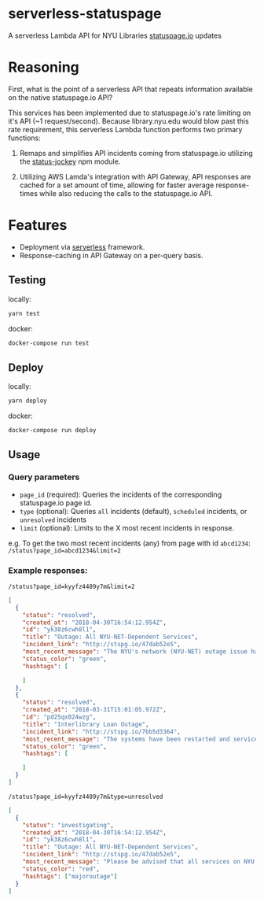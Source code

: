 # serverless-statuspage

A serverless Lambda API for NYU Libraries [statuspage.io](http://nyulibraries.statuspage.io/) updates

# Reasoning

First, what is the point of a serverless API that repeats information available on the native statuspage.io API?

This services has been implemented due to statuspage.io's rate limiting on it's API (~1 request/second). Because library.nyu.edu would blow past this rate requirement, this serverless Lambda function performs two primary functions:

1. Remaps and simplifies API incidents coming from statuspage.io utilizing the [status-jockey](https://github.com/NYULibraries/statusjockey) npm module.

2. Utilizing AWS Lamda's integration with API Gateway, API responses are cached for a set amount of time, allowing for faster average response-times while also reducing the calls to the statuspage.io API.

# Features

* Deployment via [serverless](https://serverless.com/) framework.
* Response-caching in API Gateway on a per-query basis.

## Testing
locally:
```bash
yarn test
```

docker:

```bash
docker-compose run test
```

## Deploy

locally:

```bash
yarn deploy
```
docker:
```bash
docker-compose run deploy
```

## Usage
### Query parameters
  * `page_id` (required): Queries the incidents of the corresponding statuspage.io page id.
  * `type` (optional): Queries `all` incidents (default), `scheduled` incidents, or `unresolved` incidents
  * `limit` (optional): Limits to the X most recent incidents in response.

e.g. To get the two most recent incidents (any) from page with id `abcd1234`: `/status?page_id=abcd1234&limit=2`

### Example responses:
`/status?page_id=kyyfz4489y7m&limit=2`
```json
[
  {
    "status": "resolved",
    "created_at": "2018-04-30T16:54:12.954Z",
    "id": "yk38z6cwh8l1",
    "title": "Outage: All NYU-NET-Dependent Services",
    "incident_link": "http://stspg.io/47dab52e5",
    "most_recent_message": "The NYU's network (NYU-NET) outage issue has been resolved by NYU IT and systems are operational.",
    "status_color": "green",
    "hashtags": [

    ]
  },
  {
    "status": "resolved",
    "created_at": "2018-03-31T15:01:05.972Z",
    "id": "pd25qx024wzg",
    "title": "Interlibrary Loan Outage",
    "incident_link": "http://stspg.io/7bb5d3364",
    "most_recent_message": "The systems have been restarted and service are fully restored.",
    "status_color": "green",
    "hashtags": [

    ]
  }
]
```
`/status?page_id=kyyfz4489y7m&type=unresolved`

```json
[
  {
    "status": "investigating",
    "created_at": "2018-04-30T16:54:12.954Z",
    "id": "yk38z6cwh8l1",
    "title": "Outage: All NYU-NET-Dependent Services",
    "incident_link": "http://stspg.io/47dab52e5",
    "most_recent_message": "Please be advised that all services on NYU's network (NYU-NET) are currently unavailable due to a network outage. NYU IT is investigating this issue and will post updates to the IT Service Status page (https://www.nyu.edu/life/information-technology/help-and-service-status/it-service-status.html) and the appropriate notification lists as they become available.\r\n\r\n#majoroutage",
    "status_color": "red",
    "hashtags": ["majoroutage"]
  }
]
```
